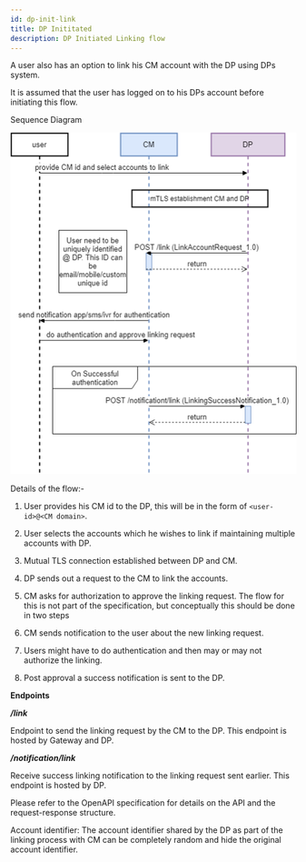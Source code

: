 ```yaml
---
id: dp-init-link
title: DP Inititated
description: DP Initiated Linking flow
---
```


A user also has an option to link his CM account with the DP using DPs system.

It is assumed that the user has logged on to his DPs account before initiating this flow.

Sequence Diagram

![accountLinking-DPSide](/img/specification/DP-init-link.png 'accountLinking-DPSide')

Details of the flow:-

1.  User provides his CM id to the DP, this will be in the form of `<user-id>@<CM domain>`.
2.  User selects the accounts which he wishes to link if maintaining multiple accounts with DP.
3.  Mutual TLS connection established between DP and CM.
4.  DP sends out a request to the CM to link the accounts.
5.  CM asks for authorization to approve the linking request. The flow for this is not part of the specification, but conceptually this should be done in two steps

6.  CM sends notification to the user about the new linking request.
7.  Users might have to do authentication and then may or may not authorize the linking.

8.  Post approval a success notification is sent to the DP.

**Endpoints**

**_/link_**

Endpoint to send the linking request by the CM to the DP. This endpoint is hosted by Gateway and DP.

**_/notification/link_**

Receive success linking notification to the linking request sent earlier. This endpoint is hosted by DP.

Please refer to the OpenAPI specification for details on the API and the request-response structure.

Account identifier: The account identifier shared by the DP as part of the linking process with CM can be completely random and hide the original account identifier.
